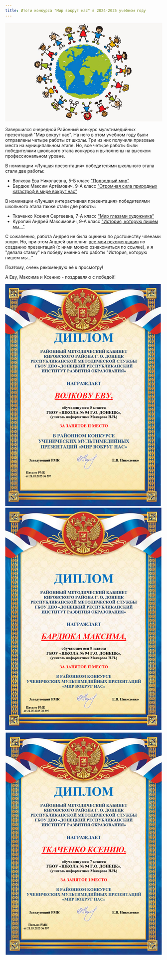 ```yaml
---
title: Итоги конкурса "Мир вокруг нас" в 2024-2025 учебном году
---
```

![](/assets/pictures/deti.jpg)

Завершился очередной Районный конкурс мультимедийных презентаций "Мир вокруг нас". На него в этом учебном году были отправлены четыре работы от школы. Три из них получили призовые места на муниципальном этапе. Но, все четыре работы были победителями школьного этапа конкурса и выполнены на высоком профессиональном уровне.

В номинации «Лучшая презентация» победителями школьного этапа стали две работы:

- Волкова Ева Николаевна, 5-Б класс ["Подводный мир"](https://cloud.mail.ru/public/VC6a/U23objpGY)
- Бардюк Максим Артёмович, 9-А класс ["Огромная сила природных катастроф в мире вокруг нас"](https://cloud.mail.ru/public/kPUq/tQqKHp6Eo)

В номинации «Лучшая интерактивная презентация» победителями школьного этапа также стали две работы:

- Ткаченко Ксения Сергеевна, 7-А класс ["Мир глазами художника"](https://cloud.mail.ru/public/Uonw/T7PFvpfPW)
- Куропий Андрей Максимович, 9-А класс ["История, которую пишем мы…"](https://cloud.mail.ru/public/9eWH/nuATxi66W) 

С сожалению, работа Андрея не была оценена по достоинству членами жюри. Но, при этом Андрей выполнил [все мои рекомендации](https://cloud.mail.ru/public/VoEV/7NsjNQcwd) по созданию презентаций (с ними можно ознакомиться по ссылке), и я "делала ставку" на победу именно его работы "История, которую пишем мы…"

Поэтому, очень рекомендую её к просмотру!

А Еву, Максима и Ксению - поздравляю с победой!

![](assets/Волкова.png)
![](assets/Бардюк.png)![](assets/Ткаченко.png)